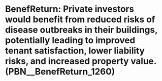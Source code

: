 # BenefReturn: __Private investors would benefit from reduced risks of disease outbreaks in their buildings, potentially leading to improved tenant satisfaction, lower liability risks, and increased property value.__ (PBN__BenefReturn_1260)

